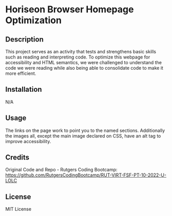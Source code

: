 # Horiseon Browser Homepage Optimization

## Description

This project serves as an activity that tests and strengthens basic skills such as reading and interpreting code.  To optimize this webpage for accessibility and HTML semantics, we were challenged to understand the code we were reading while also being able to consolidate code to make it more efficient.  

## Installation

N/A

## Usage

The links on the page work to point you to the named sections.  Additionally the images all, except the main image declared on CSS, have an alt tag to improve accessibility.  

## Credits

Original Code and Repo - Rutgers Coding Bootcamp: https://github.com/RutgersCodingBootcamp/RUT-VIRT-FSF-PT-10-2022-U-LOLC

## License 

MIT License